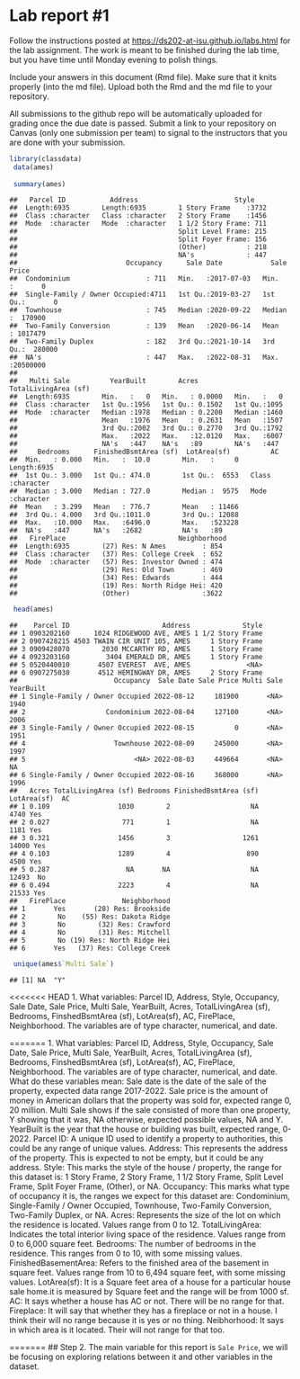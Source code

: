 
<!-- README.md is generated from README.Rmd. Please edit the README.Rmd file -->

# Lab report \#1

Follow the instructions posted at
<https://ds202-at-isu.github.io/labs.html> for the lab assignment. The
work is meant to be finished during the lab time, but you have time
until Monday evening to polish things.

Include your answers in this document (Rmd file). Make sure that it
knits properly (into the md file). Upload both the Rmd and the md file
to your repository.

All submissions to the github repo will be automatically uploaded for
grading once the due date is passed. Submit a link to your repository on
Canvas (only one submission per team) to signal to the instructors that
you are done with your submission.

``` r
library(classdata)
 data(ames)
 
 summary(ames)
```

    ##   Parcel ID           Address                        Style     
    ##  Length:6935        Length:6935        1 Story Frame    :3732  
    ##  Class :character   Class :character   2 Story Frame    :1456  
    ##  Mode  :character   Mode  :character   1 1/2 Story Frame: 711  
    ##                                        Split Level Frame: 215  
    ##                                        Split Foyer Frame: 156  
    ##                                        (Other)          : 218  
    ##                                        NA's             : 447  
    ##                           Occupancy      Sale Date            Sale Price      
    ##  Condominium                   : 711   Min.   :2017-07-03   Min.   :       0  
    ##  Single-Family / Owner Occupied:4711   1st Qu.:2019-03-27   1st Qu.:       0  
    ##  Townhouse                     : 745   Median :2020-09-22   Median :  170900  
    ##  Two-Family Conversion         : 139   Mean   :2020-06-14   Mean   : 1017479  
    ##  Two-Family Duplex             : 182   3rd Qu.:2021-10-14   3rd Qu.:  280000  
    ##  NA's                          : 447   Max.   :2022-08-31   Max.   :20500000  
    ##                                                                               
    ##   Multi Sale          YearBuilt        Acres         TotalLivingArea (sf)
    ##  Length:6935        Min.   :   0   Min.   : 0.0000   Min.   :   0        
    ##  Class :character   1st Qu.:1956   1st Qu.: 0.1502   1st Qu.:1095        
    ##  Mode  :character   Median :1978   Median : 0.2200   Median :1460        
    ##                     Mean   :1976   Mean   : 0.2631   Mean   :1507        
    ##                     3rd Qu.:2002   3rd Qu.: 0.2770   3rd Qu.:1792        
    ##                     Max.   :2022   Max.   :12.0120   Max.   :6007        
    ##                     NA's   :447    NA's   :89        NA's   :447         
    ##     Bedrooms      FinishedBsmtArea (sf)  LotArea(sf)          AC           
    ##  Min.   : 0.000   Min.   :  10.0        Min.   :     0   Length:6935       
    ##  1st Qu.: 3.000   1st Qu.: 474.0        1st Qu.:  6553   Class :character  
    ##  Median : 3.000   Median : 727.0        Median :  9575   Mode  :character  
    ##  Mean   : 3.299   Mean   : 776.7        Mean   : 11466                     
    ##  3rd Qu.: 4.000   3rd Qu.:1011.0        3rd Qu.: 12088                     
    ##  Max.   :10.000   Max.   :6496.0        Max.   :523228                     
    ##  NA's   :447      NA's   :2682          NA's   :89                         
    ##   FirePlace                            Neighborhood 
    ##  Length:6935        (27) Res: N Ames         : 854  
    ##  Class :character   (37) Res: College Creek  : 652  
    ##  Mode  :character   (57) Res: Investor Owned : 474  
    ##                     (29) Res: Old Town       : 469  
    ##                     (34) Res: Edwards        : 444  
    ##                     (19) Res: North Ridge Hei: 420  
    ##                     (Other)                  :3622

``` r
 head(ames)
```

    ##    Parcel ID                       Address             Style
    ## 1 0903202160      1024 RIDGEWOOD AVE, AMES 1 1/2 Story Frame
    ## 2 0907428215 4503 TWAIN CIR UNIT 105, AMES     1 Story Frame
    ## 3 0909428070        2030 MCCARTHY RD, AMES     1 Story Frame
    ## 4 0923203160         3404 EMERALD DR, AMES     1 Story Frame
    ## 5 0520440010       4507 EVEREST  AVE, AMES              <NA>
    ## 6 0907275030       4512 HEMINGWAY DR, AMES     2 Story Frame
    ##                        Occupancy  Sale Date Sale Price Multi Sale YearBuilt
    ## 1 Single-Family / Owner Occupied 2022-08-12     181900       <NA>      1940
    ## 2                    Condominium 2022-08-04     127100       <NA>      2006
    ## 3 Single-Family / Owner Occupied 2022-08-15          0       <NA>      1951
    ## 4                      Townhouse 2022-08-09     245000       <NA>      1997
    ## 5                           <NA> 2022-08-03     449664       <NA>        NA
    ## 6 Single-Family / Owner Occupied 2022-08-16     368000       <NA>      1996
    ##   Acres TotalLivingArea (sf) Bedrooms FinishedBsmtArea (sf) LotArea(sf)  AC
    ## 1 0.109                 1030        2                    NA        4740 Yes
    ## 2 0.027                  771        1                    NA        1181 Yes
    ## 3 0.321                 1456        3                  1261       14000 Yes
    ## 4 0.103                 1289        4                   890        4500 Yes
    ## 5 0.287                   NA       NA                    NA       12493  No
    ## 6 0.494                 2223        4                    NA       21533 Yes
    ##   FirePlace              Neighborhood
    ## 1       Yes       (28) Res: Brookside
    ## 2        No    (55) Res: Dakota Ridge
    ## 3        No        (32) Res: Crawford
    ## 4        No        (31) Res: Mitchell
    ## 5        No (19) Res: North Ridge Hei
    ## 6       Yes   (37) Res: College Creek

``` r
 unique(ames$`Multi Sale`)
```

    ## [1] NA  "Y"

\<\<\<\<\<\<\< HEAD 1. What variables: Parcel ID, Address, Style,
Occupancy, Sale Date, Sale Price, Multi Sale, YearBuilt, Acres,
TotalLivingArea (sf), Bedrooms, FinshedBsmtArea (sf), LotArea(sf), AC,
FirePlace, Neighborhood. The variables are of type character, numerical,
and date.

======= 1. What variables: Parcel ID, Address, Style, Occupancy, Sale
Date, Sale Price, Multi Sale, YearBuilt, Acres, TotalLivingArea (sf),
Bedrooms, FinshedBsmtArea (sf), LotArea(sf), AC, FirePlace,
Neighborhood. The variables are of type character, numerical, and date.
What do these variables mean: Sale date is the date of the sale of the
property, expected data range 2017-2022. Sale price is the amount of
money in American dollars that the property was sold for, expected range
0, 20 million. Multi Sale shows if the sale consisted of more than one
property, Y showing that it was, NA otherwise, expected possible values,
NA and Y. YearBuilt is the year that the house or building was built,
expected range, 0-2022. Parcel ID: A unique ID used to identify a
property to authorities, this could be any range of unique values.
Address: This represents the address of the property. This is expected
to not be empty, but it could be any address. Style: This marks the
style of the house / property, the range for this dataset is: 1 Story
Frame, 2 Story Frame, 1 1/2 Story Frame, Split Level Frame, Split Foyer
Frame, (Other), or NA. Occupancy: This marks what type of occupancy it
is, the ranges we expect for this dataset are: Condominium,
Single-Family / Owner Occupied, Townhouse, Two-Family Conversion,
Two-Family Duplex, or NA. Acres: Represents the size of the lot on which
the residence is located. Values range from 0 to 12. TotalLivingArea:
Indicates the total interior living space of the residence. Values range
from 0 to 6,000 square feet. Bedrooms: The number of bedrooms in the
residence. This ranges from 0 to 10, with some missing values.
FinishedBasementArea: Refers to the finished area of the basement in
square feet. Values range from 10 to 6,494 square feet, with some
missing values. LotArea(sf): It is a Square feet area of a house for a
particular house sale home.it is measured by Square feet and the range
will be from 1000 sf. AC: It says whether a house has AC or not. There
will be no range for that. Fireplace: It will say that whether they has
a fireplace or not in a house. I think their will no range because it is
yes or no thing. Neibhorhood: It says in which area is it located. Their
will not range for that too.

======= \## Step 2. The main variable for this report is `Sale Price`,
we will be focusing on exploring relations between it and other
variables in the dataset.
